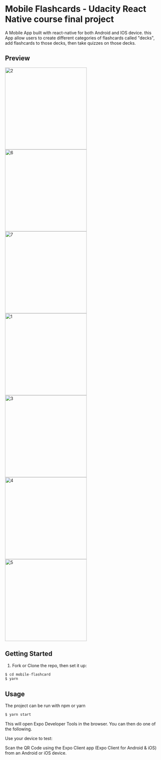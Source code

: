 # Mobile Flashcards - Udacity React Native course final project

A Mobile App built with react-native for both Android and IOS device. this App allow users to create different categories of flashcards called "decks", add flashcards to those decks, then take quizzes on those decks.

## Preview

<span>
 <img src="./docs/images/two.png" alt="2"  width="270" />
 <img src="./docs/images/six.png" alt="6"  width="270" />
 <img src="./docs/images/seven.png" alt="7"  width="270" />
 <img src="./docs/images/one.png" alt="1"  width="270" />
 <img src="./docs/images/three.png" alt="3"  width="270" />
 <img src="./docs/images/four.png" alt="4"  width="270" />
 <img src="./docs/images/five.png" alt="5"  width="270" />
</span>

## Getting Started

1. Fork or Clone the repo, then set it up:

```javascript
$ cd mobile-flashcard
$ yarn
```

## Usage

The project can be run with npm or yarn

```javascript
$ yarn start
```

This will open Expo Developer Tools in the browser. You can then do one of the following.

Use your device to test:

Scan the QR Code using the Expo Client app (Expo Client for Android & iOS) from an Android or iOS device.
